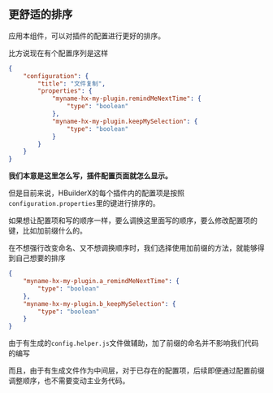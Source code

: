 ## 更舒适的排序

应用本组件，可以对插件的配置进行更好的排序。

比方说现在有个配置序列是这样

```json
{
    "configuration": {
        "title": "文件复制",
        "properties": {
            "myname-hx-my-plugin.remindMeNextTime": {
                "type": "boolean"
            },
            "myname-hx-my-plugin.keepMySelection": {
                "type": "boolean"
            }
        }
    }
}
```

**我们本意是这里怎么写，插件配置页面就怎么显示。**

但是目前来说，HBuilderX的每个插件内的配置项是按照`configuration.properties`里的键进行排序的。

如果想让配置项和写的顺序一样，要么调换这里面写的顺序，要么修改配置项的键，比如加前缀什么的。

在不想强行改变命名、又不想调换顺序时，我们选择使用加前缀的方法，就能够得到自己想要的排序

```json
{
    "myname-hx-my-plugin.a_remindMeNextTime": {
        "type": "boolean"
    },
    "myname-hx-my-plugin.b_keepMySelection": {
        "type": "boolean"
    }
}
```

由于有生成的`config.helper.js`文件做辅助，加了前缀的命名并不影响我们代码的编写

而且，由于有生成文件作为中间层，对于已存在的配置项，后续即便通过配置前缀调整顺序，也不需要变动主业务代码。
